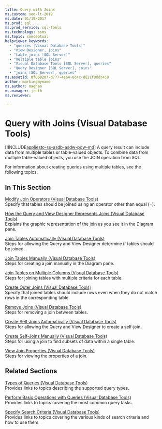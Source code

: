 ```yaml
---
title: Query with Joins
ms.custom: seo-lt-2019
ms.date: 01/19/2017
ms.prod: sql
ms.prod_service: sql-tools
ms.technology: ssms
ms.topic: conceptual
helpviewer_keywords: 
  - "queries [Visual Database Tools]"
  - "View Designer, joins"
  - "table joins [SQL Server]"
  - "multiple table joins"
  - "Visual Database Tools [SQL Server], queries"
  - "Query Designer [SQL Server], joins"
  - "joins [SQL Server], queries"
ms.assetid: 8f068207-d777-4e64-8c4c-d821f0ddb450
author: markingmyname
ms.author: maghan
ms.manager: jroth
ms.reviewer: 

---
```

# Query with Joins (Visual Database Tools)
[!INCLUDE[appliesto-ss-asdb-asdw-pdw-md](../../includes/appliesto-ss-asdb-asdw-pdw-md.md)]
A query result can include data from multiple tables or table-valued objects. To combine data from multiple table-valued objects, you use the JOIN operation from SQL.  
  
For information about creating queries using multiple tables, see the following topics.  
  
## In This Section  
[Modify Join Operators &#40;Visual Database Tools&#41;](../../ssms/visual-db-tools/modify-join-operators-visual-database-tools.md)  
Specify that tables should be joined using an operator other than equal (=).  
  
[How the Query and View Designer Represents Joins &#40;Visual Database Tools&#41;](../../ssms/visual-db-tools/how-the-query-and-view-designer-represents-joins-visual-database-tools.md)  
Explains the graphic representation of the join as you see it in the Diagram pane.  
  
[Join Tables Automatically &#40;Visual Database Tools&#41;](../../ssms/visual-db-tools/join-tables-automatically-visual-database-tools.md)  
Steps for allowing the Query and View Designer determine if tables should be joined.  
  
[Join Tables Manually &#40;Visual Database Tools&#41;](../../ssms/visual-db-tools/join-tables-manually-visual-database-tools.md)  
Steps for creating a join manually in the Diagram pane.  
  
[Join Tables on Multiple Columns &#40;Visual Database Tools&#41;](../../ssms/visual-db-tools/join-tables-on-multiple-columns-visual-database-tools.md)  
Steps for joining tables with multiple criteria for each table.  
  
[Create Outer Joins &#40;Visual Database Tools&#41;](../../ssms/visual-db-tools/create-outer-joins-visual-database-tools.md)  
Specify that joined tables should include rows even when they do not match rows in the corresponding table.  
  
[Remove Joins &#40;Visual Database Tools&#41;](../../ssms/visual-db-tools/remove-joins-visual-database-tools.md)  
Steps for removing a join between tables.  
  
[Create Self-Joins Automatically &#40;Visual Database Tools&#41;](../../ssms/visual-db-tools/create-self-joins-automatically-visual-database-tools.md)  
Steps for allowing the Query and View Designer to create a self-join.  
  
[Create Self-Joins Manually &#40;Visual Database Tools&#41;](../../ssms/visual-db-tools/create-self-joins-manually-visual-database-tools.md)  
Steps for using a join to find subsets of data within a single table.  
  
[View Join Properties &#40;Visual Database Tools&#41;](../../ssms/visual-db-tools/view-join-properties-visual-database-tools.md)  
Steps for viewing the properties of a join.  
  
## Related Sections  
[Types of Queries &#40;Visual Database Tools&#41;](../../ssms/visual-db-tools/types-of-queries-visual-database-tools.md)  
Provides links to topics describing the supported query types.  
  
[Perform Basic Operations with Queries &#40;Visual Database Tools&#41;](../../ssms/visual-db-tools/perform-basic-operations-with-queries-visual-database-tools.md)  
Provides links to topics covering the most common query tasks.  
  
[Specify Search Criteria &#40;Visual Database Tools&#41;](../../ssms/visual-db-tools/specify-search-criteria-visual-database-tools.md)  
Provides links to topics covering the various kinds of search criteria and how to use them.  
  
